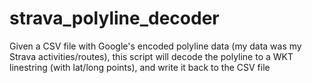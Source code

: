 # strava_polyline_decoder

Given a CSV file with Google's encoded polyline data (my data was my Strava activities/routes), this script will decode the polyline to a WKT linestring (with lat/long points), and write it back to the CSV file
